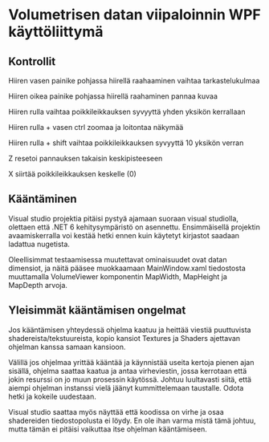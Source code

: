 # Volumetrisen datan viipaloinnin WPF käyttöliittymä

## Kontrollit

Hiiren vasen painike pohjassa hiirellä raahaaminen vaihtaa tarkastelukulmaa

Hiiren oikea painike pohjassa hiirellä raahaminen pannaa kuvaa

Hiiren rulla vaihtaa poikkileikkauksen syvyyttä yhden yksikön kerrallaan

Hiiren rulla + vasen ctrl zoomaa ja loitontaa näkymää

Hiiren rulla + shift vaihtaa poikkileikkauksen syvyyttä 10 yksikön verran

Z resetoi pannauksen takaisin keskipisteeseen

X siirtää poikkileikkauksen keskelle (0)

## Kääntäminen

Visual studio projektia pitäisi pystyä ajamaan suoraan visual studiolla, 
olettaen että .NET 6 kehitysympäristö on asennettu. Ensimmäisellä projektin 
avaamiskerralla 
voi kestää hetki ennen kuin käytetyt kirjastot saadaan ladattua nugetista. 

Oleellisimmat testaamisessa muutettavat ominaisuudet ovat datan dimensiot, ja näitä 
pääsee muokkaamaan MainWindow.xaml tiedostosta muuttamalla VolumeViewer komponentin 
MapWidth, MapHeight ja MapDepth arvoja.

## Yleisimmät kääntämisen ongelmat 

Jos kääntämisen yhteydessä ohjelma kaatuu ja heittää 
viestiä puuttuvista shadereista/tekstuureista, kopio kansiot Textures ja 
Shaders ajettavan ohjelman kanssa samaan kansioon.

Välillä jos ohjelmaa yrittää kääntää ja käynnistää useita kertoja pienen ajan sisällä, 
ohjelma saattaa kaatua ja antaa virheviestin, jossa kerrotaan että 
jokin resurssi on jo muun prosessin käytössä. Johtuu luultavasti siitä, että 
aiempi ohjelman instanssi vielä jäänyt kummittelemaan taustalle. Odota hetki ja 
kokeile uudestaan.

Visual studio saattaa myös näyttää että koodissa on virhe ja osaa shadereiden 
tiedostopolusta ei löydy. En ole ihan varma mistä tämä johtuu, mutta tämän 
ei pitäisi vaikuttaa itse ohjelman kääntämiseen.
